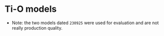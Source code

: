 # Ti-O models

- Note: the two models dated `230925` were used for evaluation and are not really production quality.
